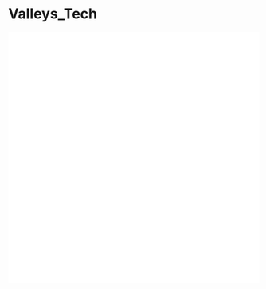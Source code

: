 # Valleys_Tech
<p align="center">
    <img src="images/grapeWhite.png">
    <Uma solução moderna para uma arte milenar>
</p>